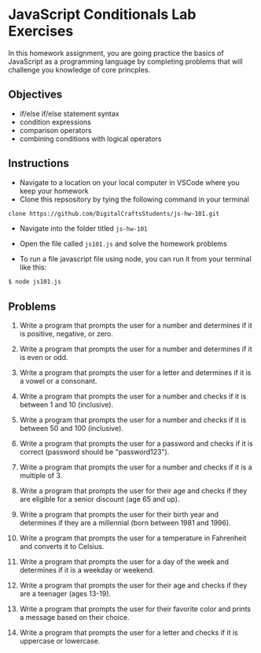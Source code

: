 # JavaScript Conditionals Lab Exercises

In this homework assignment, you are going practice the basics of JavaScript as a programming language by completing problems that will challenge you knowledge of core princples. 

## Objectives 

- if/else if/else statement syntax
- condition expressions
- comparison operators
- combining conditions with logical operators


## Instructions 

- Navigate to a location on your local computer in VSCode where you keep your homework 
- Clone this repsository by tying the following command in your terminal 

```bash 
clone https://github.com/DigitalCraftsStudents/js-hw-101.git
```

- Navigate into the folder titled `js-hw-101`


- Open the file called `js101.js` and solve the homework problems 

- To run a file javascript file using node, you can run it from your terminal like this:

```bash
$ node js101.js
```

## Problems 

1. Write a program that prompts the user for a number and determines if it is positive, negative, or zero.

2. Write a program that prompts the user for a number and determines if it is even or odd.

3. Write a program that prompts the user for a letter and determines if it is a vowel or a consonant.

4. Write a program that prompts the user for a number and checks if it is between 1 and 10 (inclusive).

5. Write a program that prompts the user for a number and checks if it is between 50 and 100 (inclusive).

6. Write a program that prompts the user for a password and checks if it is correct (password should be "password123").

7. Write a program that prompts the user for a number and checks if it is a multiple of 3.

8. Write a program that prompts the user for their age and checks if they are eligible for a senior discount (age 65 and up).

9. Write a program that prompts the user for their birth year and determines if they are a millennial (born between 1981 and 1996).

10. Write a program that prompts the user for a temperature in Fahrenheit and converts it to Celsius.

11. Write a program that prompts the user for a day of the week and determines if it is a weekday or weekend.

12. Write a program that prompts the user for their age and checks if they are a teenager (ages 13-19).

13. Write a program that prompts the user for their favorite color and prints a message based on their choice.

14. Write a program that prompts the user for a letter and checks if it is uppercase or lowercase.

